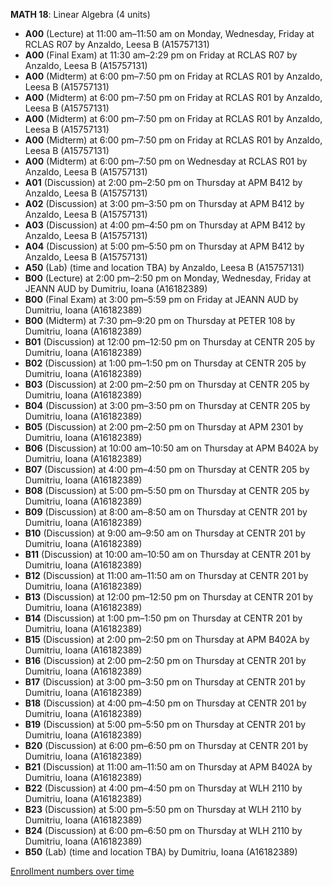 **MATH 18**: Linear Algebra (4 units)

- **A00** (Lecture) at 11:00 am–11:50 am on Monday, Wednesday, Friday at RCLAS R07 by Anzaldo, Leesa B (A15757131)
- **A00** (Final Exam) at 11:30 am–2:29 pm on Friday at RCLAS R07 by Anzaldo, Leesa B (A15757131)
- **A00** (Midterm) at 6:00 pm–7:50 pm on Friday at RCLAS R01 by Anzaldo, Leesa B (A15757131)
- **A00** (Midterm) at 6:00 pm–7:50 pm on Friday at RCLAS R01 by Anzaldo, Leesa B (A15757131)
- **A00** (Midterm) at 6:00 pm–7:50 pm on Friday at RCLAS R01 by Anzaldo, Leesa B (A15757131)
- **A00** (Midterm) at 6:00 pm–7:50 pm on Friday at RCLAS R01 by Anzaldo, Leesa B (A15757131)
- **A00** (Midterm) at 6:00 pm–7:50 pm on Wednesday at RCLAS R01 by Anzaldo, Leesa B (A15757131)
- **A01** (Discussion) at 2:00 pm–2:50 pm on Thursday at APM B412 by Anzaldo, Leesa B (A15757131)
- **A02** (Discussion) at 3:00 pm–3:50 pm on Thursday at APM B412 by Anzaldo, Leesa B (A15757131)
- **A03** (Discussion) at 4:00 pm–4:50 pm on Thursday at APM B412 by Anzaldo, Leesa B (A15757131)
- **A04** (Discussion) at 5:00 pm–5:50 pm on Thursday at APM B412 by Anzaldo, Leesa B (A15757131)
- **A50** (Lab) (time and location TBA) by Anzaldo, Leesa B (A15757131)
- **B00** (Lecture) at 2:00 pm–2:50 pm on Monday, Wednesday, Friday at JEANN AUD by Dumitriu, Ioana (A16182389)
- **B00** (Final Exam) at 3:00 pm–5:59 pm on Friday at JEANN AUD by Dumitriu, Ioana (A16182389)
- **B00** (Midterm) at 7:30 pm–9:20 pm on Thursday at PETER 108 by Dumitriu, Ioana (A16182389)
- **B01** (Discussion) at 12:00 pm–12:50 pm on Thursday at CENTR 205 by Dumitriu, Ioana (A16182389)
- **B02** (Discussion) at 1:00 pm–1:50 pm on Thursday at CENTR 205 by Dumitriu, Ioana (A16182389)
- **B03** (Discussion) at 2:00 pm–2:50 pm on Thursday at CENTR 205 by Dumitriu, Ioana (A16182389)
- **B04** (Discussion) at 3:00 pm–3:50 pm on Thursday at CENTR 205 by Dumitriu, Ioana (A16182389)
- **B05** (Discussion) at 2:00 pm–2:50 pm on Thursday at APM 2301 by Dumitriu, Ioana (A16182389)
- **B06** (Discussion) at 10:00 am–10:50 am on Thursday at APM B402A by Dumitriu, Ioana (A16182389)
- **B07** (Discussion) at 4:00 pm–4:50 pm on Thursday at CENTR 205 by Dumitriu, Ioana (A16182389)
- **B08** (Discussion) at 5:00 pm–5:50 pm on Thursday at CENTR 205 by Dumitriu, Ioana (A16182389)
- **B09** (Discussion) at 8:00 am–8:50 am on Thursday at CENTR 201 by Dumitriu, Ioana (A16182389)
- **B10** (Discussion) at 9:00 am–9:50 am on Thursday at CENTR 201 by Dumitriu, Ioana (A16182389)
- **B11** (Discussion) at 10:00 am–10:50 am on Thursday at CENTR 201 by Dumitriu, Ioana (A16182389)
- **B12** (Discussion) at 11:00 am–11:50 am on Thursday at CENTR 201 by Dumitriu, Ioana (A16182389)
- **B13** (Discussion) at 12:00 pm–12:50 pm on Thursday at CENTR 201 by Dumitriu, Ioana (A16182389)
- **B14** (Discussion) at 1:00 pm–1:50 pm on Thursday at CENTR 201 by Dumitriu, Ioana (A16182389)
- **B15** (Discussion) at 2:00 pm–2:50 pm on Thursday at APM B402A by Dumitriu, Ioana (A16182389)
- **B16** (Discussion) at 2:00 pm–2:50 pm on Thursday at CENTR 201 by Dumitriu, Ioana (A16182389)
- **B17** (Discussion) at 3:00 pm–3:50 pm on Thursday at CENTR 201 by Dumitriu, Ioana (A16182389)
- **B18** (Discussion) at 4:00 pm–4:50 pm on Thursday at CENTR 201 by Dumitriu, Ioana (A16182389)
- **B19** (Discussion) at 5:00 pm–5:50 pm on Thursday at CENTR 201 by Dumitriu, Ioana (A16182389)
- **B20** (Discussion) at 6:00 pm–6:50 pm on Thursday at CENTR 201 by Dumitriu, Ioana (A16182389)
- **B21** (Discussion) at 11:00 am–11:50 am on Thursday at APM B402A by Dumitriu, Ioana (A16182389)
- **B22** (Discussion) at 4:00 pm–4:50 pm on Thursday at WLH 2110 by Dumitriu, Ioana (A16182389)
- **B23** (Discussion) at 5:00 pm–5:50 pm on Thursday at WLH 2110 by Dumitriu, Ioana (A16182389)
- **B24** (Discussion) at 6:00 pm–6:50 pm on Thursday at WLH 2110 by Dumitriu, Ioana (A16182389)
- **B50** (Lab) (time and location TBA) by Dumitriu, Ioana (A16182389)

[Enrollment numbers over time](./MATH18.tsv)
